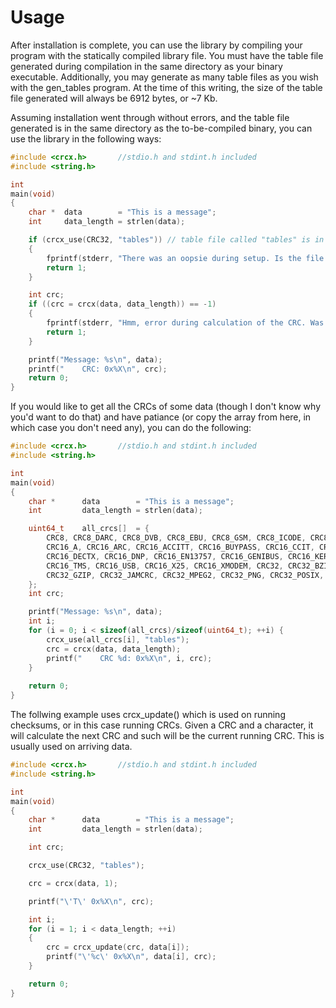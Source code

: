 # Usage

After installation is complete, you can use the library by compiling your program with the statically compiled library file. You must have the table file generated during compilation in the same directory as your binary executable. Additionally, you may generate as many table files as you wish with the gen_tables program. At the time of this writing, the size of the table file generated will always be 6912 bytes, or ~7 Kb.

Assuming installation went through without errors, and the table file generated is in the same directory as the to-be-compiled binary, you can use the library in the following ways:

```c
#include <crcx.h>       //stdio.h and stdint.h included
#include <string.h>

int
main(void)
{
    char *  data        = "This is a message";
    int     data_length = strlen(data);

    if (crcx_use(CRC32, "tables")) // table file called "tables" is in current directory
    {
        fprintf(stderr, "There was an oopsie during setup. Is the file in the right directory? Can it only be read by root?");
        return 1;
    }

    int crc;
    if ((crc = crcx(data, data_length)) == -1)
    {
        fprintf(stderr, "Hmm, error during calculation of the CRC. Was crcx_use() called before?");
        return 1;
    }

    printf("Message: %s\n", data);
    printf("    CRC: 0x%X\n", crc);
    return 0;
}
```

If you would like to get all the CRCs of some data (though I don't know why you'd want to do that) and have patiance (or copy the array from here, in which case you don't need any), you can do the following:

```c
#include <crcx.h>       //stdio.h and stdint.h included
#include <string.h>

int
main(void)
{
    char *      data        = "This is a message";
    int         data_length = strlen(data);

    uint64_t    all_crcs[]  = {
        CRC8, CRC8_DARC, CRC8_DVB, CRC8_EBU, CRC8_GSM, CRC8_ICODE, CRC8_ITU, CRC8_ROHC,     
        CRC16_A, CRC16_ARC, CRC16_ACCITT, CRC16_BUYPASS, CRC16_CCIT, CRC16_CDMA, CRC16_DDS110, CRC16_DECTR,   
        CRC16_DECTX, CRC16_DNP, CRC16_EN13757, CRC16_GENIBUS, CRC16_KERMIT, CRC16_MAXIM, CRC16_MODBUS, CRC16_RIELLO,  
        CRC16_TMS, CRC16_USB, CRC16_X25, CRC16_XMODEM, CRC32, CRC32_BZIP2, CRC32_C, CRC32_EXT4,    
        CRC32_GZIP, CRC32_JAMCRC, CRC32_MPEG2, CRC32_PNG, CRC32_POSIX, CRC32_SATA, CRC32_SCTP, CRC32_ZMODEM,
    };
    int crc;

    printf("Message: %s\n", data);
    int i;
    for (i = 0; i < sizeof(all_crcs)/sizeof(uint64_t); ++i) {
        crcx_use(all_crcs[i], "tables");
        crc = crcx(data, data_length);
        printf("    CRC %d: 0x%X\n", i, crc);
    }
    
    return 0;
}
```

The follwing example uses crcx_update() which is used on running checksums, or in this case running CRCs. Given a CRC and a character, it will calculate the next CRC and such will be the current running CRC. This is usually used on arriving data.

```c
#include <crcx.h>       //stdio.h and stdint.h included
#include <string.h>

int
main(void)
{
    char *      data        = "This is a message";
    int         data_length = strlen(data);

    int crc;

    crcx_use(CRC32, "tables");

    crc = crcx(data, 1);

    printf("\'T\' 0x%X\n", crc);

    int i;
    for (i = 1; i < data_length; ++i)
    {
        crc = crcx_update(crc, data[i]);
        printf("\'%c\' 0x%X\n", data[i], crc);
    }

    return 0;
}
```
